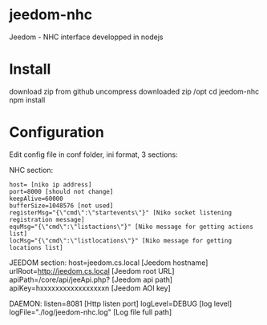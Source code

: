 # jeedom-nhc
Jeedom - NHC interface developped in nodejs

# Install
download zip from github
uncompress downloaded zip 
/opt
cd jeedom-nhc
npm install

# Configuration
Edit config file in conf folder, ini format, 3 sections:

NHC section:

    host= [niko ip address]
    port=8000 [should not change]
    keepAlive=60000 
    bufferSize=1048576 [not used]
    registerMsg="{\"cmd\":\"startevents\"}" [Niko socket listening registration message]
    equMsg="{\"cmd\":\"listactions\"}" [Niko message for getting actions list]
    locMsg="{\"cmd\":\"listlocations\"}" [Niko message for getting locations list]

JEEDOM section:
    host=jeedom.cs.local [Jeedom hostname]
    urlRoot=http://jeedom.cs.local [Jeedom root URL]
    apiPath=/core/api/jeeApi.php? [Jeedom api path]
    apiKey=hxxxxxxxxxxxxxxxxxn [Jeedom AOI key]

DAEMON:
    listen=8081 [Http listen port]
    logLevel=DEBUG [log level]
    logFile="./log/jeedom-nhc.log" [Log file full path]
